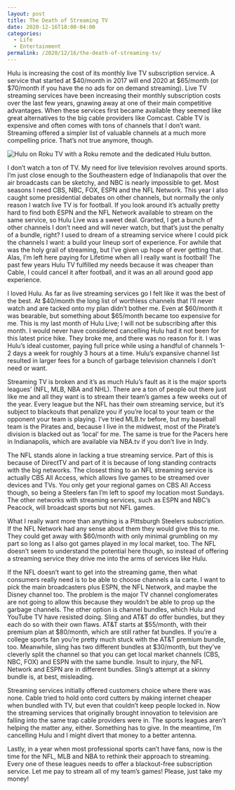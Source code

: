 ```yaml
---
layout: post
title: The Death of Streaming TV
date: 2020-12-16T18:00-04:00
categories:
  - Life
  - Entertainment
permalink: /2020/12/16/the-death-of-streaming-tv/
---
```


Hulu is increasing the cost of its monthly live TV subscription service. A service that started at $40/month in 2017 will end 2020 at $65/month (or $70/month if you have the no ads for on demand streaming). Live TV streaming services have been increasing their monthly subscription costs over the last few years, gnawing away at one of their main competitive advantages. When these services first became available they seemed like great alternatives to the big cable providers like Comcast. Cable TV is expensive and often comes with tons of channels that I don’t want. Streaming offered a simpler list of valuable channels at a much more compelling price. That’s not true anymore, though.

<!-- excerpt -->

<img src="{{site.url}}/assets/death-of-streaming-tv.jpg" srcset="{{site.url}}/assets/death-of-streaming-tv.jpg, {{site.url}}/assets/death-of-streaming-tv@2x.jpg 2x" alt="Hulu on Roku TV with a Roku remote and the dedicated Hulu button." class="post-img" />

I don’t watch a ton of TV. My need for live television revolves around sports. I’m just close enough to the Southeastern edge of Indianapolis that over the air broadcasts can be sketchy, and NBC is nearly impossible to get. Most seasons I need CBS, NBC, FOX, ESPN and the NFL Network. This year I also caught some presidential debates on other channels, but normally the only reason I watch live TV is for football. If you look around it’s actually pretty hard to find both ESPN and the NFL Network available to stream on the same service, so Hulu Live was a sweet deal. Granted, I get a bunch of other channels I don’t need and will never watch, but that’s just the penalty of a bundle, right? I used to dream of a streaming service where I could pick the channels I want: a build your lineup sort of experience. For awhile that was the holy grail of streaming, but I’ve given up hope of ever getting that. Alas, I’m left here paying for Lifetime when all I really want is football! The past few years Hulu TV fulfilled my needs because it was cheaper than Cable, I could cancel it after football, and it was an all around good app experience. 

I loved Hulu. As far as live streaming services go I felt like it was the best of the best. At $40/month the long list of worthless channels that I’ll never watch and are tacked onto my plan didn’t bother me. Even at $60/month it was bearable, but something about $65/month became too expensive for me. This is my last month of Hulu Live; I will not be subscribing after this month. I would never have considered cancelling Hulu had it not been for this latest price hike. They broke me, and there was no reason for it. I was Hulu’s ideal customer, paying full price while using a handful of channels 1-2 days a week for roughly 3 hours at a time. Hulu’s expansive channel list resulted in larger fees for a bunch of garbage television channels I don’t need or want.

Streaming TV is broken and it’s as much Hulu’s fault as it is the major sports leagues’ (NFL, MLB, NBA and NHL). There are a ton of people out there just like me and all they want is to stream their team’s games a few weeks out of the year. Every league but the NFL has their own streaming service, but it’s subject to blackouts that penalize you if you’re local to your team or the opponent your team is playing. I’ve tried MLB.tv before, but my baseball team is the Pirates and, because I live in the midwest, most of the Pirate’s division is blacked out as ‘local’ for me. The same is true for the Pacers here in Indianapolis, which are available via NBA.tv if you don’t live in Indy.

The NFL stands alone in lacking a true streaming service. Part of this is because of DirectTV and part of it is because of long standing contracts with the big networks. The closest thing to an NFL streaming service is actually CBS All Access, which allows live games to be streamed over devices and TVs. You only get your regional games on CBS All Access though, so being a Steelers fan I’m left to spoof my location most Sundays. The other networks with streaming services, such as ESPN and NBC’s Peacock, will broadcast sports but not NFL games.

What I really want more than anything is a Pittsburgh Steelers subscription. If the NFL Network had any sense about them they would give this to me. They could get away with $60/month with only minimal grumbling on my part so long as I also got games played in my local market, too. The NFL doesn’t seem to understand the potential here though, so instead of offering a streaming service they drive me into the arms of services like Hulu.

If the NFL doesn’t want to get into the streaming game, then what consumers really need is to be able to choose channels a la carte. I want to pick the main broadcasters plus ESPN, the NFL Network, and maybe the Disney channel too. The problem is the major TV channel conglomerates are not going to allow this because they wouldn’t be able to prop up the garbage channels. The other option is channel bundles, which Hulu and YouTube TV have resisted doing. Sling and AT&T do offer bundles, but they each do so with their own flaws. AT&T starts at $55/month, with their premium plan at $80/month, which are still rather fat bundles. If you’re a college sports fan you’re pretty much stuck with the AT&T premium bundle, too. Meanwhile, sling has two different bundles at $30/month, but they’ve cleverly split the channel so that you can get local market channels (CBS, NBC, FOX) and ESPN with the same bundle. Insult to injury, the NFL Network and ESPN are in different bundles. Sling’s attempt at a skinny bundle is, at best, misleading.

Streaming services initially offered customers choice where there was none. Cable tried to hold onto cord cutters by making internet cheaper when bundled with TV, but even that couldn’t keep people locked in. Now the streaming services that originally brought innovation to television are falling into the same trap cable providers were in. The sports leagues aren’t helping the matter any, either. Something has to give. In the meantime, I’m cancelling Hulu and I might divert that money to a better antenna.

Lastly, in a year when most professional sports can’t have fans, now is the time for the NFL, MLB and NBA to rethink their approach to streaming. Every one of these leagues needs to offer a blackout-free subscription service. Let me pay to stream all of my team’s games! Please, just take my money!
